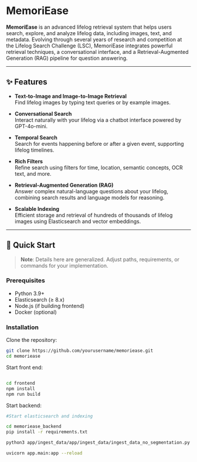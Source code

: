 # MemoriEase

**MemoriEase** is an advanced lifelog retrieval system that helps users search, explore, and analyze lifelog data, including images, text, and metadata. Evolving through several years of research and competition at the Lifelog Search Challenge (LSC), MemoriEase integrates powerful retrieval techniques, a conversational interface, and a Retrieval-Augmented Generation (RAG) pipeline for question answering.

---

## ✨ Features

- **Text-to-Image and Image-to-Image Retrieval**  
  Find lifelog images by typing text queries or by example images.

- **Conversational Search**  
  Interact naturally with your lifelog via a chatbot interface powered by GPT-4o-mini.

- **Temporal Search**  
  Search for events happening before or after a given event, supporting lifelog timelines.

- **Rich Filters**  
  Refine search using filters for time, location, semantic concepts, OCR text, and more.

- **Retrieval-Augmented Generation (RAG)**  
  Answer complex natural-language questions about your lifelog, combining search results and language models for reasoning.

- **Scalable Indexing**  
  Efficient storage and retrieval of hundreds of thousands of lifelog images using Elasticsearch and vector embeddings.

---

## 🚀 Quick Start

> **Note**: Details here are generalized. Adjust paths, requirements, or commands for your implementation.

### Prerequisites

- Python 3.9+
- Elasticsearch (≥ 8.x)
- Node.js (if building frontend)
- Docker (optional)

### Installation

Clone the repository:

```bash
git clone https://github.com/yourusername/memoriease.git
cd memoriease

```

Start front end:

```bash

cd frontend
npm install
npm run build
```
Start backend:

```bash
#Start elasticsearch and indexing

cd memoriease_backend
pip install -r requirements.txt

python3 app/ingest_data/app/ingest_data/ingest_data_no_segmentation.py

uvicorn app.main:app --reload
```